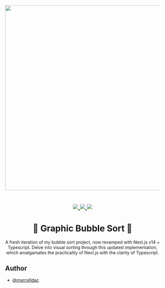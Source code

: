 <h1 align="center">
  <a href='#'><img src="https://raw.githubusercontent.com/catppuccin/catppuccin/main/assets/palette/macchiato.png" width="600px"/></a>
  <br>
  <br>
  <div>
    <a href="https://github.com/marcelldac/graphic-bubble-sort/issues">
      <img src="https://img.shields.io/github/issues/marcelldac/graphic-bubble-sort?color=fab387&labelColor=303446&style=for-the-badge">
    </a>
    <a href="https://github.com/marcelldac/graphic-bubble-sort/stargazers">
      <img src="https://img.shields.io/github/stars/marcelldac/graphic-bubble-sort?color=ca9ee6&labelColor=303446&style=for-the-badge">
    </a>
    <a href="https://github.com/marcelldac/graphic-bubble-sort">
      <img src="https://img.shields.io/github/repo-size/marcelldac/graphic-bubble-sort?color=ea999c&labelColor=303446&style=for-the-badge">
    </a>
  </div>
</h1>

<div align='center'>

# 🫧 Graphic Bubble Sort 🫧

A fresh iteration of my bubble sort project, now revamped with Next.js v14 + Typescript. Delve into visual sorting through this updated implementation, which amalgamates the practicality of Next.js with the clarity of Typescript.

</div>

## Author

- [@marcelldac](https://www.github.com.br/marcelldac)
